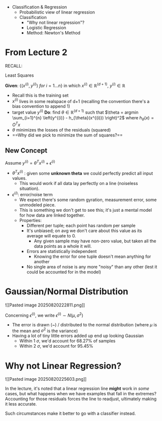 * Classification & Regression
	* Probabilistic view of linear regression
	* Classification
		* "Why not linear regression"?
		* Logistic Regression
		* Method: Newton's Method


# From Lecture 2
 RECALL:
 
 Least Squares

**Given**:  $\{(x^{(i)},y^{(i)})\ for\ i=1...n\}$        in which $x^{(i)}\in \mathbb{R}^{(d+1)}$, $y^{(i)}\in \mathbb{R}$
* Recall this is the training set
* $x^{(i)}$ lives in some realspace of d+1 (recalling the convention there's a bias convention to append 1)
* target value $y^{(i)}$
**Do**:   find $\theta\in \mathbb{R}^{(d+1)}$ such that  $\theta = argmin \sum_{i=1}^{n} \left(y^{(i)} - h_{\theta}(x^{(i)}) \right)^2$  where $h_\theta(x) = O^Tx$
* $\theta$ minimizes the losses of the residuals (squared)
* ==Why did we pick to minimize the sum of squares?==

## New Concept

Assume $y^{(i)} = \theta^Tx^{(i)} + \epsilon^{(i)}$
* $\theta^Tx^{(i)}$ : given some **unknown theta** we could perfectly predict all input values.
	* This would work if all data lay perfectly on a line (noiseless situation).
* $\epsilon^{(i)}$: error/noise term
	* We expect there's some random gyration, measurement error, some unmodeled piece.
	* This is something we don't get to see this; it's just a mental model for how data are linked together.
	* Properties:
		* Different per tuple; each point has random per sample
		* It's unbiased; on avg we don't care about this value as its average will equate to 0.
			* Any given sample may have non-zero value, but taken all the data points as a whole it will.
		* Errors are statistically independent
			* Knowing the error for one tuple doesn't mean anything for another
		* No single area of noise is any more "noisy" than any other (lest it could be accounted for in the model)
# Gaussian/Normal Distribution
![[Pasted image 20250820222811.png]]

Concerning $\epsilon^{(i)}$, we write $\epsilon^{(i)} \sim N{(\mu,\sigma^2)}$
* The error is drawn (~) / distributed to the normal distribution (where $\mu$ is the mean and $\sigma^2$ is the variance)
* Having a lot of tiny little errors added up end up looking Gaussian
	* Within 1 $\sigma$, we'd account for 68.27% of samples
	* Within 2 $\sigma$, we'd account for 95.45%

# Why not Linear Regression?
![[Pasted image 20250820225603.png]]

In the lecture, it's noted that a linear regression line **might** work in *some* cases, but what happens when we have examples that fall in the extremes? Accounting for those residuals forces the line to readjust, ultimately making it less accurate.

Such circumstances make it better to go with a classifier instead.

